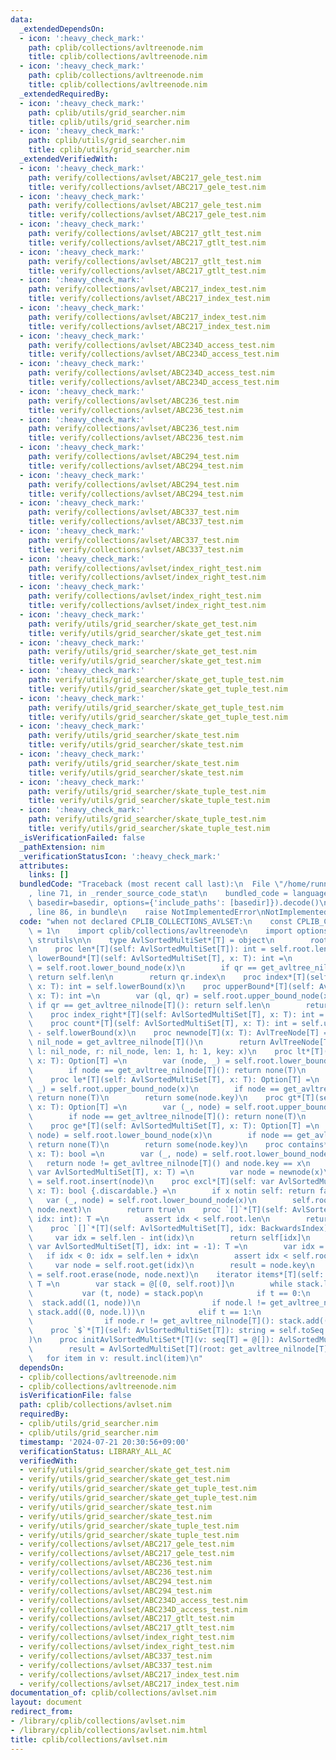 ```yaml
---
data:
  _extendedDependsOn:
  - icon: ':heavy_check_mark:'
    path: cplib/collections/avltreenode.nim
    title: cplib/collections/avltreenode.nim
  - icon: ':heavy_check_mark:'
    path: cplib/collections/avltreenode.nim
    title: cplib/collections/avltreenode.nim
  _extendedRequiredBy:
  - icon: ':heavy_check_mark:'
    path: cplib/utils/grid_searcher.nim
    title: cplib/utils/grid_searcher.nim
  - icon: ':heavy_check_mark:'
    path: cplib/utils/grid_searcher.nim
    title: cplib/utils/grid_searcher.nim
  _extendedVerifiedWith:
  - icon: ':heavy_check_mark:'
    path: verify/collections/avlset/ABC217_gele_test.nim
    title: verify/collections/avlset/ABC217_gele_test.nim
  - icon: ':heavy_check_mark:'
    path: verify/collections/avlset/ABC217_gele_test.nim
    title: verify/collections/avlset/ABC217_gele_test.nim
  - icon: ':heavy_check_mark:'
    path: verify/collections/avlset/ABC217_gtlt_test.nim
    title: verify/collections/avlset/ABC217_gtlt_test.nim
  - icon: ':heavy_check_mark:'
    path: verify/collections/avlset/ABC217_gtlt_test.nim
    title: verify/collections/avlset/ABC217_gtlt_test.nim
  - icon: ':heavy_check_mark:'
    path: verify/collections/avlset/ABC217_index_test.nim
    title: verify/collections/avlset/ABC217_index_test.nim
  - icon: ':heavy_check_mark:'
    path: verify/collections/avlset/ABC217_index_test.nim
    title: verify/collections/avlset/ABC217_index_test.nim
  - icon: ':heavy_check_mark:'
    path: verify/collections/avlset/ABC234D_access_test.nim
    title: verify/collections/avlset/ABC234D_access_test.nim
  - icon: ':heavy_check_mark:'
    path: verify/collections/avlset/ABC234D_access_test.nim
    title: verify/collections/avlset/ABC234D_access_test.nim
  - icon: ':heavy_check_mark:'
    path: verify/collections/avlset/ABC236_test.nim
    title: verify/collections/avlset/ABC236_test.nim
  - icon: ':heavy_check_mark:'
    path: verify/collections/avlset/ABC236_test.nim
    title: verify/collections/avlset/ABC236_test.nim
  - icon: ':heavy_check_mark:'
    path: verify/collections/avlset/ABC294_test.nim
    title: verify/collections/avlset/ABC294_test.nim
  - icon: ':heavy_check_mark:'
    path: verify/collections/avlset/ABC294_test.nim
    title: verify/collections/avlset/ABC294_test.nim
  - icon: ':heavy_check_mark:'
    path: verify/collections/avlset/ABC337_test.nim
    title: verify/collections/avlset/ABC337_test.nim
  - icon: ':heavy_check_mark:'
    path: verify/collections/avlset/ABC337_test.nim
    title: verify/collections/avlset/ABC337_test.nim
  - icon: ':heavy_check_mark:'
    path: verify/collections/avlset/index_right_test.nim
    title: verify/collections/avlset/index_right_test.nim
  - icon: ':heavy_check_mark:'
    path: verify/collections/avlset/index_right_test.nim
    title: verify/collections/avlset/index_right_test.nim
  - icon: ':heavy_check_mark:'
    path: verify/utils/grid_searcher/skate_get_test.nim
    title: verify/utils/grid_searcher/skate_get_test.nim
  - icon: ':heavy_check_mark:'
    path: verify/utils/grid_searcher/skate_get_test.nim
    title: verify/utils/grid_searcher/skate_get_test.nim
  - icon: ':heavy_check_mark:'
    path: verify/utils/grid_searcher/skate_get_tuple_test.nim
    title: verify/utils/grid_searcher/skate_get_tuple_test.nim
  - icon: ':heavy_check_mark:'
    path: verify/utils/grid_searcher/skate_get_tuple_test.nim
    title: verify/utils/grid_searcher/skate_get_tuple_test.nim
  - icon: ':heavy_check_mark:'
    path: verify/utils/grid_searcher/skate_test.nim
    title: verify/utils/grid_searcher/skate_test.nim
  - icon: ':heavy_check_mark:'
    path: verify/utils/grid_searcher/skate_test.nim
    title: verify/utils/grid_searcher/skate_test.nim
  - icon: ':heavy_check_mark:'
    path: verify/utils/grid_searcher/skate_tuple_test.nim
    title: verify/utils/grid_searcher/skate_tuple_test.nim
  - icon: ':heavy_check_mark:'
    path: verify/utils/grid_searcher/skate_tuple_test.nim
    title: verify/utils/grid_searcher/skate_tuple_test.nim
  _isVerificationFailed: false
  _pathExtension: nim
  _verificationStatusIcon: ':heavy_check_mark:'
  attributes:
    links: []
  bundledCode: "Traceback (most recent call last):\n  File \"/home/runner/.local/lib/python3.10/site-packages/onlinejudge_verify/documentation/build.py\"\
    , line 71, in _render_source_code_stat\n    bundled_code = language.bundle(stat.path,\
    \ basedir=basedir, options={'include_paths': [basedir]}).decode()\n  File \"/home/runner/.local/lib/python3.10/site-packages/onlinejudge_verify/languages/nim.py\"\
    , line 86, in bundle\n    raise NotImplementedError\nNotImplementedError\n"
  code: "when not declared CPLIB_COLLECTIONS_AVLSET:\n    const CPLIB_COLLECTIONS_AVLSET*\
    \ = 1\n    import cplib/collections/avltreenode\n    import options, sequtils,\
    \ strutils\n\n    type AvlSortedMultiSet*[T] = object\n        root*: AvlTreeNode[T]\n\
    \n    proc len*[T](self: AvlSortedMultiSet[T]): int = self.root.len\n    proc\
    \ lowerBound*[T](self: AvlSortedMultiSet[T], x: T): int =\n        var (ql, qr)\
    \ = self.root.lower_bound_node(x)\n        if qr == get_avltree_nilnode[T]():\
    \ return self.len\n        return qr.index\n    proc index*[T](self: AvlSortedMultiSet[T],\
    \ x: T): int = self.lowerBound(x)\n    proc upperBound*[T](self: AvlSortedMultiSet[T],\
    \ x: T): int =\n        var (ql, qr) = self.root.upper_bound_node(x)\n       \
    \ if qr == get_avltree_nilnode[T](): return self.len\n        return qr.index\n\
    \    proc index_right*[T](self: AvlSortedMultiSet[T], x: T): int = self.upperBound(x)\n\
    \    proc count*[T](self: AvlSortedMultiSet[T], x: T): int = self.upperBound(x)\
    \ - self.lowerBound(x)\n    proc newnode[T](x: T): AvlTreeNode[T] =\n        var\
    \ nil_node = get_avltree_nilnode[T]()\n        return AvlTreeNode[T](p: nil_node,\
    \ l: nil_node, r: nil_node, len: 1, h: 1, key: x)\n    proc lt*[T](self: AvlSortedMultiSet[T],\
    \ x: T): Option[T] =\n        var (node, _) = self.root.lower_bound_node(x)\n\
    \        if node == get_avltree_nilnode[T](): return none(T)\n        return some(node.key)\n\
    \    proc le*[T](self: AvlSortedMultiSet[T], x: T): Option[T] =\n        var (node,\
    \ _) = self.root.upper_bound_node(x)\n        if node == get_avltree_nilnode[T]():\
    \ return none(T)\n        return some(node.key)\n    proc gt*[T](self: AvlSortedMultiSet[T],\
    \ x: T): Option[T] =\n        var (_, node) = self.root.upper_bound_node(x)\n\
    \        if node == get_avltree_nilnode[T](): return none(T)\n        return some(node.key)\n\
    \    proc ge*[T](self: AvlSortedMultiSet[T], x: T): Option[T] =\n        var (_,\
    \ node) = self.root.lower_bound_node(x)\n        if node == get_avltree_nilnode[T]():\
    \ return none(T)\n        return some(node.key)\n    proc contains*[T](self: AvlSortedMultiSet[T],\
    \ x: T): bool =\n        var (_, node) = self.root.lower_bound_node(x)\n     \
    \   return node != get_avltree_nilnode[T]() and node.key == x\n    proc incl*[T](self:\
    \ var AvlSortedMultiSet[T], x: T) =\n        var node = newnode(x)\n        self.root\
    \ = self.root.insert(node)\n    proc excl*[T](self: var AvlSortedMultiSet[T],\
    \ x: T): bool {.discardable.} =\n        if x notin self: return false\n     \
    \   var (_, node) = self.root.lower_bound_node(x)\n        self.root = self.root.erase(node,\
    \ node.next)\n        return true\n    proc `[]`*[T](self: AvlSortedMultiSet[T],\
    \ idx: int): T =\n        assert idx < self.root.len\n        return self.root.get(idx).key\n\
    \    proc `[]`*[T](self: AvlSortedMultiSet[T], idx: BackwardsIndex): T =\n   \
    \     var idx = self.len - int(idx)\n        return self[idx]\n    proc pop*[T](self:\
    \ var AvlSortedMultiSet[T], idx: int = -1): T =\n        var idx = idx\n     \
    \   if idx < 0: idx = self.len + idx\n        assert idx < self.root.len\n   \
    \     var node = self.root.get(idx)\n        result = node.key\n        self.root\
    \ = self.root.erase(node, node.next)\n    iterator items*[T](self: AvlSortedMultiSet[T]):\
    \ T =\n        var stack = @[(0, self.root)]\n        while stack.len > 0:\n \
    \           var (t, node) = stack.pop\n            if t == 0:\n              \
    \  stack.add((1, node))\n                if node.l != get_avltree_nilnode[T]():\
    \ stack.add((0, node.l))\n            elif t == 1:\n                yield node.key\n\
    \                if node.r != get_avltree_nilnode[T](): stack.add((0, node.r))\n\
    \    proc `$`*[T](self: AvlSortedMultiSet[T]): string = self.toSeq.join(\" \"\
    )\n    proc initAvlSortedMultiSet*[T](v: seq[T] = @[]): AvlSortedMultiSet[T] =\n\
    \        result = AvlSortedMultiSet[T](root: get_avltree_nilnode[T]())\n     \
    \   for item in v: result.incl(item)\n"
  dependsOn:
  - cplib/collections/avltreenode.nim
  - cplib/collections/avltreenode.nim
  isVerificationFile: false
  path: cplib/collections/avlset.nim
  requiredBy:
  - cplib/utils/grid_searcher.nim
  - cplib/utils/grid_searcher.nim
  timestamp: '2024-07-21 20:30:56+09:00'
  verificationStatus: LIBRARY_ALL_AC
  verifiedWith:
  - verify/utils/grid_searcher/skate_get_test.nim
  - verify/utils/grid_searcher/skate_get_test.nim
  - verify/utils/grid_searcher/skate_get_tuple_test.nim
  - verify/utils/grid_searcher/skate_get_tuple_test.nim
  - verify/utils/grid_searcher/skate_test.nim
  - verify/utils/grid_searcher/skate_test.nim
  - verify/utils/grid_searcher/skate_tuple_test.nim
  - verify/utils/grid_searcher/skate_tuple_test.nim
  - verify/collections/avlset/ABC217_gele_test.nim
  - verify/collections/avlset/ABC217_gele_test.nim
  - verify/collections/avlset/ABC236_test.nim
  - verify/collections/avlset/ABC236_test.nim
  - verify/collections/avlset/ABC294_test.nim
  - verify/collections/avlset/ABC294_test.nim
  - verify/collections/avlset/ABC234D_access_test.nim
  - verify/collections/avlset/ABC234D_access_test.nim
  - verify/collections/avlset/ABC217_gtlt_test.nim
  - verify/collections/avlset/ABC217_gtlt_test.nim
  - verify/collections/avlset/index_right_test.nim
  - verify/collections/avlset/index_right_test.nim
  - verify/collections/avlset/ABC337_test.nim
  - verify/collections/avlset/ABC337_test.nim
  - verify/collections/avlset/ABC217_index_test.nim
  - verify/collections/avlset/ABC217_index_test.nim
documentation_of: cplib/collections/avlset.nim
layout: document
redirect_from:
- /library/cplib/collections/avlset.nim
- /library/cplib/collections/avlset.nim.html
title: cplib/collections/avlset.nim
---
```

